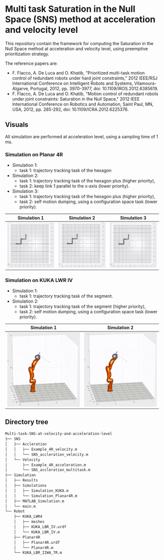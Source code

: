 # Multi task Saturation in the Null Space (SNS) method at acceleration and velocity level

This repository contain the framework for computing the Saturation in the Null Space method at acceleration and velocity level, using preemptive prioritization strategy.

The reference papers are:
- F. Flacco, A. De Luca and O. Khatib, "Prioritized multi-task motion control of redundant robots under hard joint constraints," 2012 IEEE/RSJ International Conference on Intelligent Robots and Systems, Vilamoura-Algarve, Portugal, 2012, pp. 3970-3977, doi: 10.1109/IROS.2012.6385619.
- F. Flacco, A. De Luca and O. Khatib, "Motion control of redundant robots under joint constraints: Saturation in the Null Space," 2012 IEEE International Conference on Robotics and Automation, Saint Paul, MN, USA, 2012, pp. 285-292, doi: 10.1109/ICRA.2012.6225376.

## Visuals

All simulation are performed at acceleration level, using a sampling time of 1 ms.

### Simulation on Planar 4R

- Simulation 1: 
  - task 1: trajectory tracking task of the hexagon
- Simulation 2: 
  - task 1: trajectory tracking task of the hexagon plus (higher priority),
  - task 2: keep link 1 parallel to the x-axis (lower priority).
- Simulation 3: 
  - task 1: trajectory tracking task of the hexagon plus (higher priority),
  - task 2: self motion dumping, using a configuration space task (lower priority).

| Simulation 1                                                        | Simulation 2                                                                | Simulation 3                                                                |                                    
| -------------------------------------------------------------------- | ----------------------------------------------------------------------------| ----------------------------------------------------------------------------|   
|![Alt Text](/Simulation/Results/Planar4R/task1/Video/gif/cropped.gif) | ![Alt Text](/Simulation/Results/Planar4R/task1_task2/Video/gif/cropped.gif) | ![Alt Text](/Simulation/Results/Planar4R/task1_task3/Video/gif/cropped.gif)|


### Simulation on KUKA LWR IV
- Simulation 1: 
  - task 1: trajectory tracking task of the segment.
- Simulation 2: 
  - task 1: trajectory tracking task of the segment (higher priority),
  - task 2: self motion dumping, using a configuration space task (lower priority).

| Simulation 1                                                        | Simulation 2                                                                |
| ------------------------------------------------------------------- | ----------------------------------------------------------------------------|
|![Alt Text](/Simulation/Results/KUKA_LBR_IV/task1/Video/gif/cropped.gif) | ![Alt Text](/Simulation/Results/KUKA_LBR_IV/task1_task2/Video/gif/cropped.gif) |


## Directory tree
```sh
Multi-task-SNS-at-velocity-and-acceleration-level
├── SNS
│   ├── Accleration
│   │   ├── Example_4R_velocity.m
│   │   └── SNS_accleration_velocity.m
│   └── Velocity        
│       ├── Example_4R_acceleration.m
│       └── SNS_accleration_multitask.m
├── Simulation
│   ├── Results
│   ├── Simulations
│   │   ├── Simulation_KUKA.m
│   │   └── Simulation_Planar4R.m
│   ├── MATLAB_Simulation.m
│   └── main.m
└── Robot   
    ├── KUKA_LWR4
    │   ├── meshes
    │   ├── KUKA_LBR_IV.urdf
    │   └── KUKA_LBR_IV.m    
    ├── Planar4R    
    │   ├── Planar4R.urdf
    │   └── Planar4R.m    
    └── KUKA_LBR_IIWA_7R.m
```